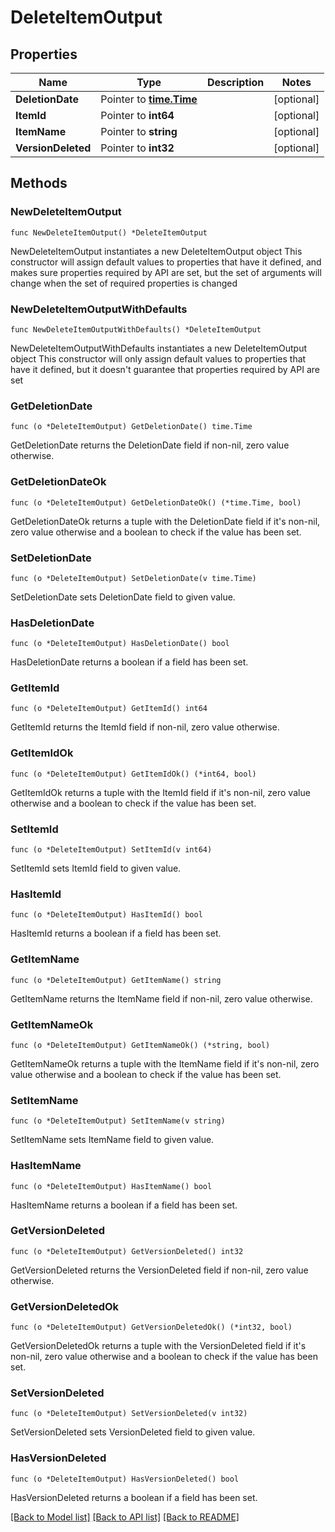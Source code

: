 # DeleteItemOutput

## Properties

Name | Type | Description | Notes
------------ | ------------- | ------------- | -------------
**DeletionDate** | Pointer to [**time.Time**](time.Time.md) |  | [optional] 
**ItemId** | Pointer to **int64** |  | [optional] 
**ItemName** | Pointer to **string** |  | [optional] 
**VersionDeleted** | Pointer to **int32** |  | [optional] 

## Methods

### NewDeleteItemOutput

`func NewDeleteItemOutput() *DeleteItemOutput`

NewDeleteItemOutput instantiates a new DeleteItemOutput object
This constructor will assign default values to properties that have it defined,
and makes sure properties required by API are set, but the set of arguments
will change when the set of required properties is changed

### NewDeleteItemOutputWithDefaults

`func NewDeleteItemOutputWithDefaults() *DeleteItemOutput`

NewDeleteItemOutputWithDefaults instantiates a new DeleteItemOutput object
This constructor will only assign default values to properties that have it defined,
but it doesn't guarantee that properties required by API are set

### GetDeletionDate

`func (o *DeleteItemOutput) GetDeletionDate() time.Time`

GetDeletionDate returns the DeletionDate field if non-nil, zero value otherwise.

### GetDeletionDateOk

`func (o *DeleteItemOutput) GetDeletionDateOk() (*time.Time, bool)`

GetDeletionDateOk returns a tuple with the DeletionDate field if it's non-nil, zero value otherwise
and a boolean to check if the value has been set.

### SetDeletionDate

`func (o *DeleteItemOutput) SetDeletionDate(v time.Time)`

SetDeletionDate sets DeletionDate field to given value.

### HasDeletionDate

`func (o *DeleteItemOutput) HasDeletionDate() bool`

HasDeletionDate returns a boolean if a field has been set.

### GetItemId

`func (o *DeleteItemOutput) GetItemId() int64`

GetItemId returns the ItemId field if non-nil, zero value otherwise.

### GetItemIdOk

`func (o *DeleteItemOutput) GetItemIdOk() (*int64, bool)`

GetItemIdOk returns a tuple with the ItemId field if it's non-nil, zero value otherwise
and a boolean to check if the value has been set.

### SetItemId

`func (o *DeleteItemOutput) SetItemId(v int64)`

SetItemId sets ItemId field to given value.

### HasItemId

`func (o *DeleteItemOutput) HasItemId() bool`

HasItemId returns a boolean if a field has been set.

### GetItemName

`func (o *DeleteItemOutput) GetItemName() string`

GetItemName returns the ItemName field if non-nil, zero value otherwise.

### GetItemNameOk

`func (o *DeleteItemOutput) GetItemNameOk() (*string, bool)`

GetItemNameOk returns a tuple with the ItemName field if it's non-nil, zero value otherwise
and a boolean to check if the value has been set.

### SetItemName

`func (o *DeleteItemOutput) SetItemName(v string)`

SetItemName sets ItemName field to given value.

### HasItemName

`func (o *DeleteItemOutput) HasItemName() bool`

HasItemName returns a boolean if a field has been set.

### GetVersionDeleted

`func (o *DeleteItemOutput) GetVersionDeleted() int32`

GetVersionDeleted returns the VersionDeleted field if non-nil, zero value otherwise.

### GetVersionDeletedOk

`func (o *DeleteItemOutput) GetVersionDeletedOk() (*int32, bool)`

GetVersionDeletedOk returns a tuple with the VersionDeleted field if it's non-nil, zero value otherwise
and a boolean to check if the value has been set.

### SetVersionDeleted

`func (o *DeleteItemOutput) SetVersionDeleted(v int32)`

SetVersionDeleted sets VersionDeleted field to given value.

### HasVersionDeleted

`func (o *DeleteItemOutput) HasVersionDeleted() bool`

HasVersionDeleted returns a boolean if a field has been set.


[[Back to Model list]](../README.md#documentation-for-models) [[Back to API list]](../README.md#documentation-for-api-endpoints) [[Back to README]](../README.md)


